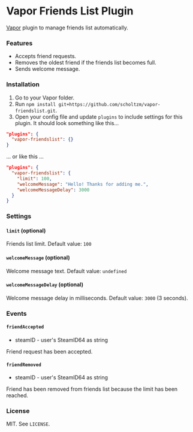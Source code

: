 # Vapor Friends List Plugin

[Vapor](https://github.com/scholtzm/vapor) plugin to manage friends list automatically.

### Features

- Accepts friend requests.
- Removes the oldest friend if the friends list becomes full.
- Sends welcome message.

### Installation

1. Go to your Vapor folder.
2. Run `npm install git+https://github.com/scholtzm/vapor-friendslist.git`.
3. Open your config file and update `plugins` to include settings for this plugin. It should look something like this...

```json
"plugins": {
  "vapor-friendslist": {}
}
```

... or like this ...


```json
"plugins": {
  "vapor-friendslist": {
    "limit": 100,
    "welcomeMessage": "Hello! Thanks for adding me.",
    "welcomeMessageDelay": 3000
  }
}
```

### Settings

#### `limit` (optional)

Friends list limit. Default value: `100`

#### `welcomeMessage` (optional)

Welcome message text. Default value: `undefined`

#### `welcomeMessageDelay` (optional)

Welcome message delay in milliseconds. Default value: `3000` (3 seconds).

### Events

#### `friendAccepted`

* steamID - user's SteamID64 as string

Friend request has been accepted.

#### `friendRemoved`

* steamID - user's SteamID64 as string

Friend has been removed from friends list because the limit has been reached.

### License

MIT. See `LICENSE`.
